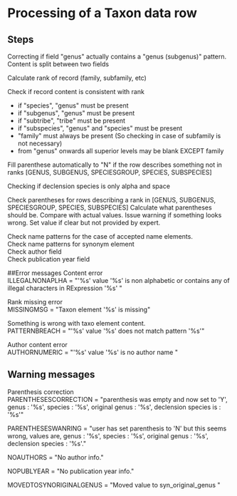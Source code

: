 # Processing of a Taxon data row
## Steps
Correcting if field "genus" actually contains a "genus (subgenus)" pattern.
Content is split between two fields

Calculate rank of record (family, subfamily, etc)

Check if record content is consistent with rank
- if "species", "genus" must be present
- if "subgenus", "genus" must be present
- if "subtribe", "tribe" must be present
- if "subspecies", "genus" and "species" must be present
- "family" must always be present (So checking in case of subfamily is not necessary)
- from "genus" onwards all superior levels may be blank EXCEPT family

Fill parenthese automatically to "N" if the row describes something not in ranks [GENUS, SUBGENUS, SPECIESGROUP, SPECIES, SUBSPECIES]

Checking if declension species is only alpha and space

Check parentheses for rows describing a rank in [GENUS, SUBGENUS, SPECIESGROUP, SPECIES, SUBSPECIES]
Calculate what parentheses should be.
Compare with actual values. Issue warning if something looks wrong. 
Set value if clear but not provided by expert.

Check name patterns for the case of accepted name elements.<br/>
Check name patterns for synonym element<br/>
Check author field<br/>
Check publication year field

##Error messages
Content error<br/>
ILLEGALNONAPLHA = "'%s' value '%s' is non alphabetic or contains any of illegal characters in RExpression '%s' "

Rank missing error<br/>
MISSINGMSG = "Taxon element '%s' is missing" 
    
Something is wrong with taxo element content.<br/>
PATTERNBREACH = "'%s' value '%s' does not match pattern '%s'"

Author content error<br/>
AUTHORNUMERIC = "'%s' value '%s' is no author name "
    
## Warning messages
Parenthesis correction<br/>
PARENTHESESCORRECTION = "parenthesis was empty and now set to 'Y', genus : '%s', species : '%s', original genus : '%s', declension species is : '%s'"

PARENTHESESWANRING = "user has set parenthesis to 'N' but this seems wrong, values are, genus : '%s', species : '%s', original genus : '%s', declension species : '%s'."

NOAUTHORS = "No author info."
        
NOPUBLYEAR = "No publication year info."

MOVEDTOSYNORIGINALGENUS = "Moved value to syn_original_genus "
